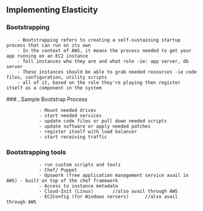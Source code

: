 ## Implementing Elasticity
		
###		Bootstrapping

		- Bootstrapping refers to creating a self-sustaining startup process that can run on its own
		- In the context of AWS, it means the process needed to get your app running on an EC2 instance
		- Tell instances who they are and what role -ie: app server, db server
		- These instances should be able to grab needed resources -ie code files, configuration, utility scripts
		- all of it, based on the role they're playing then register itself as a component in the system

###...Sample Bootstrap Process

				- Mount needed drives
				- start needed services
				- update code files or pull down needed scripts
				- update software or apply needed patches
				- register itself with load balancer
				- start receiving traffic

### 		Bootstrapping tools

				- run custom scripts and tools
				- Chef/ Puppet
				- Opswork (free application management service avail in AWS) - built on top of the chef framework
				- Access to instance metadata
				- Cloud-Init (Linux)       //also avail through AWS
				- EC2Config (for Windows servers)      //also avail through AWS
